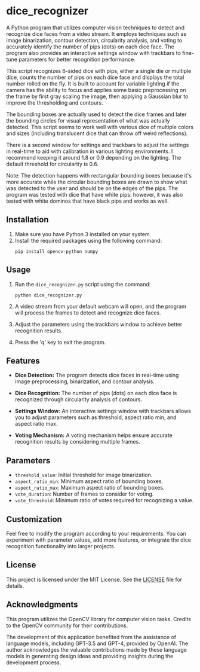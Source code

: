 # dice_recognizer

A Python program that utilizes computer vision techniques to detect and recognize dice faces from a video stream. It employs techniques such as image binarization, contour detection, circularity analysis, and voting to accurately identify the number of pips (dots) on each dice face. The program also provides an interactive settings window with trackbars to fine-tune parameters for better recognition performance.

This script recognizes 6-sided dice with pips, either a single die or multiple dice, counts the number of pips on each dice face and displays the total number rolled on the fly. It is built to account for variable lighting if the camera has the ability to focus and applies some basic preprocessing on the frame by first gray scaling the image, then applying a Gaussian blur to improve the thresholding
and contours.

The bounding boxes are actually used to detect the dice frames and later the bounding circles for visual representation of what was actually detected. This script seems to work well with various dice of multiple colors and sizes (including translucent dice that can throw off weird reflections).

There is a second window for settings and trackbars to adjust the settings in real-time to aid with calibration in various lighting environments. I recommend keeping it around 1.8 or 0.9 depending on the lighting. The default threshold for circularity is 0.6.

Note: The detection happens with rectangular bounding boxes because it's more accurate while the circular bounding boxes are drawn to show what was detected to the user and should be on the edges of the pips. The program was tested with dice that have white pips: however, it was also tested with white dominos that have black pips and works as well.

## Installation

1. Make sure you have Python 3 installed on your system.
2. Install the required packages using the following command:
   ```
   pip install opencv-python numpy
   ```

## Usage

1. Run the `dice_recognizer.py` script using the command:
   ```
   python dice_recognizer.py
   ```

2. A video stream from your default webcam will open, and the program will process the frames to detect and recognize dice faces.

3. Adjust the parameters using the trackbars window to achieve better recognition results.

4. Press the 'q' key to exit the program.

## Features

- **Dice Detection:** The program detects dice faces in real-time using image preprocessing, binarization, and contour analysis.

- **Dice Recognition:** The number of pips (dots) on each dice face is recognized through circularity analysis of contours.

- **Settings Window:** An interactive settings window with trackbars allows you to adjust parameters such as threshold, aspect ratio min, and aspect ratio max.

- **Voting Mechanism:** A voting mechanism helps ensure accurate recognition results by considering multiple frames.

## Parameters

- `threshold_value`: Initial threshold for image binarization.
- `aspect_ratio_min`: Minimum aspect ratio of bounding boxes.
- `aspect_ratio_max`: Maximum aspect ratio of bounding boxes.
- `vote_duration`: Number of frames to consider for voting.
- `vote_threshold`: Minimum ratio of votes required for recognizing a value.

## Customization

Feel free to modify the program according to your requirements. You can experiment with parameter values, add more features, or integrate the dice recognition functionality into larger projects.

## License

This project is licensed under the MIT License. See the [LICENSE](LICENSE) file for details.

## Acknowledgments

This program utilizes the OpenCV library for computer vision tasks. Credits to the OpenCV community for their contributions.

The development of this application benefited from the assistance of language models, including GPT-3.5 and GPT-4, provided by OpenAI. The author acknowledges the valuable contributions made by these language models in generating design ideas and providing insights during the development process.
